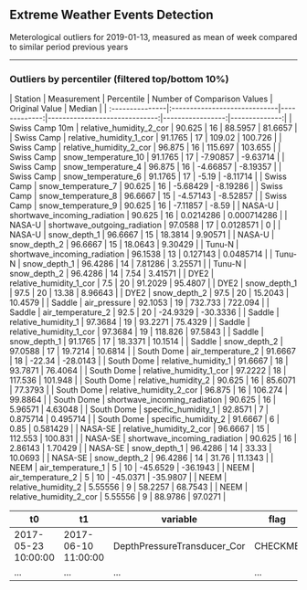 <h2>Extreme Weather Events Detection</h2>
<p>Meterological outliers for 2019-01-13, measured as mean of week compared to similar period previous years</p>
<hr />
<h3>Outliers by percentiler (filtered top/bottom 10%)</h3>
<IPython.core.display.Markdown object>
|  Station        | Measurement                  |   Percentile |   Number of Comparison Values |   Original Value |        Median |
| :---------------|:-----------------------------|-------------:|------------------------------:|-----------------:|--------------:|
|  Swiss Camp 10m | relative_humidity_2_cor      |     90.625   |                            16 |       88.5957    |  81.6657      |
|  Swiss Camp     | relative_humidity_1_cor      |     91.1765  |                            17 |      109.02      | 100.726       |
|  Swiss Camp     | relative_humidity_2_cor      |     96.875   |                            16 |      115.697     | 103.655       |
|  Swiss Camp     | snow_temperature_10          |     91.1765  |                            17 |       -7.90857   |  -9.63714     |
|  Swiss Camp     | snow_temperature_4           |     96.875   |                            16 |       -4.66857   |  -8.19357     |
|  Swiss Camp     | snow_temperature_6           |     91.1765  |                            17 |       -5.19      |  -8.11714     |
|  Swiss Camp     | snow_temperature_7           |     90.625   |                            16 |       -5.68429   |  -8.19286     |
|  Swiss Camp     | snow_temperature_8           |     96.6667  |                            15 |       -4.57143   |  -8.52857     |
|  Swiss Camp     | snow_temperature_9           |     90.625   |                            16 |       -7.11857   |  -8.59        |
|  NASA-U         | shortwave_incoming_radiation |     90.625   |                            16 |        0.0214286 |   0.000714286 |
|  NASA-U         | shortwave_outgoing_radiation |     97.0588  |                            17 |        0.0128571 |   0           |
|  NASA-U         | snow_depth_1                 |     96.6667  |                            15 |       18.3814    |   9.90571     |
|  NASA-U         | snow_depth_2                 |     96.6667  |                            15 |       18.0643    |   9.30429     |
|  Tunu-N         | shortwave_incoming_radiation |     96.1538  |                            13 |        0.127143  |   0.0485714   |
|  Tunu-N         | snow_depth_1                 |     96.4286  |                            14 |        7.81286   |   3.25571     |
|  Tunu-N         | snow_depth_2                 |     96.4286  |                            14 |        7.54      |   3.41571     |
|  DYE2           | relative_humidity_1_cor      |      7.5     |                            20 |       91.2029    |  95.4807      |
|  DYE2           | snow_depth_1                 |     97.5     |                            20 |       13.38      |   8.96643     |
|  DYE2           | snow_depth_2                 |     97.5     |                            20 |       15.2043    |  10.4579      |
|  Saddle         | air_pressure                 |     92.1053  |                            19 |      732.733     | 722.094       |
|  Saddle         | air_temperature_2            |     92.5     |                            20 |      -24.9329    | -30.3336      |
|  Saddle         | relative_humidity_1          |     97.3684  |                            19 |       93.2271    |  75.4329      |
|  Saddle         | relative_humidity_1_cor      |     97.3684  |                            19 |      118.826     |  97.5843      |
|  Saddle         | snow_depth_1                 |     91.1765  |                            17 |       18.3371    |  10.1514      |
|  Saddle         | snow_depth_2                 |     97.0588  |                            17 |       19.7214    |  10.6814      |
|  South Dome     | air_temperature_2            |     91.6667  |                            18 |      -22.34      | -28.0143      |
|  South Dome     | relative_humidity_1          |     91.6667  |                            18 |       93.7871    |  76.4064      |
|  South Dome     | relative_humidity_1_cor      |     97.2222  |                            18 |      117.536     | 101.948       |
|  South Dome     | relative_humidity_2          |     90.625   |                            16 |       85.6071    |  77.3793      |
|  South Dome     | relative_humidity_2_cor      |     96.875   |                            16 |      106.274     |  99.8864      |
|  South Dome     | shortwave_incoming_radiation |     90.625   |                            16 |        5.96571   |   4.63048     |
|  South Dome     | specific_humidity_1          |     92.8571  |                             7 |        0.875714  |   0.495714    |
|  South Dome     | specific_humidity_2          |     91.6667  |                             6 |        0.85      |   0.581429    |
|  NASA-SE        | relative_humidity_2_cor      |     96.6667  |                            15 |      112.553     | 100.831       |
|  NASA-SE        | shortwave_incoming_radiation |     90.625   |                            16 |        2.86143   |   1.70429     |
|  NASA-SE        | snow_depth_1                 |     96.4286  |                            14 |       33.33      |  10.0693      |
|  NASA-SE        | snow_depth_2                 |     96.4286  |                            14 |       31.76      |  11.1343      |
|  NEEM           | air_temperature_1            |      5       |                            10 |      -45.6529    | -36.1943      |
|  NEEM           | air_temperature_2            |      5       |                            10 |      -45.0371    | -35.9807      |
|  NEEM           | relative_humidity_2          |      5.55556 |                             9 |       58.2257    |  68.7543      |
|  NEEM           | relative_humidity_2_cor      |      5.55556 |                             9 |       88.9786    |  97.0271      |

t0 | t1 |  variable | flag | comment | URL_graphic
-- | -- |  -- | -- | -- | -- 
2017-05-23 10:00:00 | 2017-06-10 11:00:00 | DepthPressureTransducer_Cor | CHECKME | manually flagged by bav | https://github.com/GEUS-PROMICE/AWS-data/blob/main/flags/graphics/KPC_L_error_data.png
... | ... |  ... | ... | ... | ...

